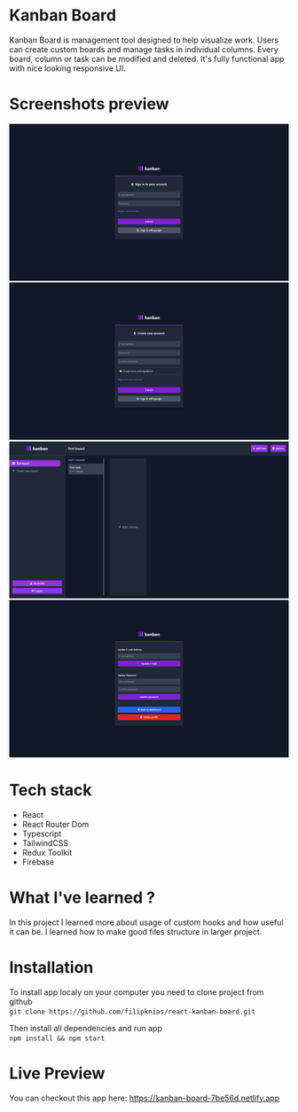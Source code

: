 # Kanban Board

Kanban Board is management tool designed to help visualize work. Users can create custom boards and manage tasks in individual columns. Every board, column or task can be modified and deleted. It's fully functional app with nice looking responsive UI.

# Screenshots preview
![dashboard screenshot](screenshots/login_screenshot.png)
![dashboard screenshot](screenshots/register_screenshot.png)
![dashboard screenshot](screenshots/dashboard_screenshot.png)
![dashboard screenshot](screenshots/profile_screenshot.png)

# Tech stack
+ React
+ React Router Dom
+ Typescript
+ TailwindCSS
+ Redux Toolkit
+ Firebase

# What I've learned ?

In this project I learned more about usage of custom hooks and how useful it can be. I learned how to make good files structure in larger project. 

# Installation

To install app localy on your computer you need to clone project from github\
`git clone https://github.com/filipknias/react-kanban-board.git`

Then install all dependencies and run app\
`npm install && npm start`

# Live Preview
You can checkout this app here: https://kanban-board-7be56d.netlify.app